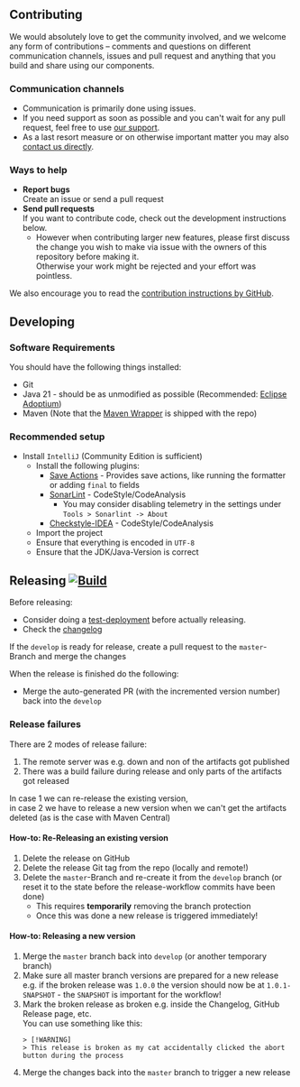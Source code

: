 ## Contributing

We would absolutely love to get the community involved, and we welcome any form of contributions – comments and questions on different communication channels, issues and pull request and anything that you build and share using our components.

### Communication channels
* Communication is primarily done using issues.
* If you need support as soon as possible and you can't wait for any pull request, feel free to use [our support](https://xdev.software/en/services/support).
* As a last resort measure or on otherwise important matter you may also [contact us directly](https://xdev.software/en/about-us/contact).

### Ways to help
* **Report bugs**<br/>Create an issue or send a pull request
* **Send pull requests**<br/>If you want to contribute code, check out the development instructions below.
  * However when contributing larger new features, please first discuss the change you wish to make via issue with the owners of this repository before making it.<br/>Otherwise your work might be rejected and your effort was pointless.

We also encourage you to read the [contribution instructions by GitHub](https://docs.github.com/en/get-started/quickstart/contributing-to-projects).

## Developing

### Software Requirements
You should have the following things installed:
* Git
* Java 21 - should be as unmodified as possible (Recommended: [Eclipse Adoptium](https://adoptium.net/temurin/releases/))
* Maven (Note that the [Maven Wrapper](https://maven.apache.org/wrapper/) is shipped with the repo)

### Recommended setup
* Install ``IntelliJ`` (Community Edition is sufficient)
  * Install the following plugins:
    * [Save Actions](https://plugins.jetbrains.com/plugin/22113) - Provides save actions, like running the formatter or adding ``final`` to fields
    * [SonarLint](https://plugins.jetbrains.com/plugin/7973-sonarlint) - CodeStyle/CodeAnalysis
      * You may consider disabling telemetry in the settings under ``Tools > Sonarlint -> About``
    * [Checkstyle-IDEA](https://plugins.jetbrains.com/plugin/1065-checkstyle-idea) - CodeStyle/CodeAnalysis
  * Import the project
  * Ensure that everything is encoded in ``UTF-8``
  * Ensure that the JDK/Java-Version is correct


## Releasing [![Build](https://img.shields.io/github/actions/workflow/status/xdev-software/template-placeholder/release.yml?branch=master)](https://github.com/xdev-software/template-placeholder/actions/workflows/release.yml)

Before releasing:
* Consider doing a [test-deployment](https://github.com/xdev-software/template-placeholder/actions/workflows/test-deploy.yml?query=branch%3Adevelop) before actually releasing.
* Check the [changelog](CHANGELOG.md)

If the ``develop`` is ready for release, create a pull request to the ``master``-Branch and merge the changes

When the release is finished do the following:
* Merge the auto-generated PR (with the incremented version number) back into the ``develop``

### Release failures

There are 2 modes of release failure:
1. The remote server was e.g. down and non of the artifacts got published
2. There was a build failure during release and only parts of the artifacts got released

In case 1 we can re-release the existing version,<br/>in case 2 we have to release a new version when we can't get the artifacts deleted (as is the case with Maven Central)

#### How-to: Re-Releasing an existing version

1. Delete the release on GitHub
2. Delete the release Git tag from the repo (locally and remote!)
3. Delete the ``master``-Branch and re-create it from the ``develop`` branch (or reset it to the state before the release-workflow commits have been done)
    * This requires __temporarily__ removing the branch protection
    * Once this was done a new release is triggered immediately!

#### How-to: Releasing a new version

1. Merge the ``master`` branch back into ``develop`` (or another temporary branch)
2. Make sure all master branch versions are prepared for a new release<br/>e.g. if the broken release was ``1.0.0`` the version should now be at ``1.0.1-SNAPSHOT`` - the ``SNAPSHOT`` is important for the workflow!
3. Mark the broken release as broken e.g. inside the Changelog, GitHub Release page, etc.<br/>
You can use something like this:
    ```
    > [!WARNING]
    > This release is broken as my cat accidentally clicked the abort button during the process
    ```
4. Merge the changes back into the ``master`` branch to trigger a new release
